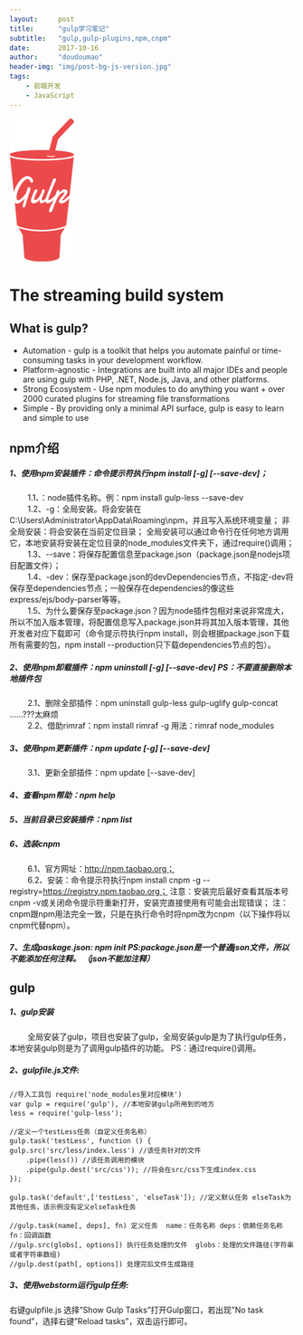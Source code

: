 ```yaml
---
layout:     post
title:      "gulp学习笔记"
subtitle:   "gulp,gulp-plugins,npm,cnpm"
date:       2017-10-16
author:     "doudoumao"
header-img: "img/post-bg-js-version.jpg"
tags:
    - 前端开发
    - JavaScript
---
```

![java-javascript](/img/in-post/post-gulp/gulp-logo-mini.png)
# The streaming build system
## What is gulp?
- Automation - gulp is a toolkit that helps you automate painful or time-consuming tasks in your development workflow.
- Platform-agnostic - Integrations are built into all major IDEs and people are using gulp with PHP, .NET, Node.js, Java, and other platforms.
- Strong Ecosystem - Use npm modules to do anything you want + over 2000 curated plugins for streaming file transformations
- Simple - By providing only a minimal API surface, gulp is easy to learn and simple to use

## npm介绍
##### 1、使用npm安装插件：命令提示符执行npm install <name> [-g] [--save-dev]；<br>
&emsp;&emsp; 1.1、<name>：node插件名称。例：npm install gulp-less --save-dev	<br>
&emsp;&emsp; 1.2、-g：全局安装。将会安装在C:\Users\Administrator\AppData\Roaming\npm，并且写入系统环境变量；  非全局安装：将会安装在当前定位目录；  全局安装可以通过命令行在任何地方调用它，本地安装将安装在定位目录的node_modules文件夹下，通过require()调用；<br>
&emsp;&emsp; 1.3、--save：将保存配置信息至package.json（package.json是nodejs项目配置文件）；<br>
&emsp;&emsp; 1.4、-dev：保存至package.json的devDependencies节点，不指定-dev将保存至dependencies节点；一般保存在dependencies的像这些express/ejs/body-parser等等。<br>
&emsp;&emsp; 1.5、为什么要保存至package.json？因为node插件包相对来说非常庞大，所以不加入版本管理，将配置信息写入package.json并将其加入版本管理，其他开发者对应下载即可（命令提示符执行npm install，则会根据package.json下载所有需要的包，npm install --production只下载dependencies节点的包）。<br>
##### 2、使用npm卸载插件：npm uninstall <name> [-g] [--save-dev]  PS：不要直接删除本地插件包<br>
&emsp;&emsp; 2.1、删除全部插件：npm uninstall gulp-less gulp-uglify gulp-concat ……???太麻烦<br>
&emsp;&emsp; 2.2、借助rimraf：npm install rimraf -g 用法：rimraf node_modules<br>
##### 3、使用npm更新插件：npm update <name> [-g] [--save-dev]<br>
&emsp;&emsp; 3.1、更新全部插件：npm update [--save-dev]
##### 4、查看npm帮助：npm help
##### 5、当前目录已安装插件：npm list
##### 6、选装cnpm<br>
&emsp;&emsp; 6.1、官方网址：http://npm.taobao.org；<br>
&emsp;&emsp; 6.2、安装：命令提示符执行npm install cnpm -g --registry=https://registry.npm.taobao.org；  注意：安装完后最好查看其版本号cnpm -v或关闭命令提示符重新打开，安装完直接使用有可能会出现错误；
注：cnpm跟npm用法完全一致，只是在执行命令时将npm改为cnpm（以下操作将以cnpm代替npm）。
##### 7、生成paskage.json: npm init PS:package.json是一个普通json文件，所以不能添加任何注释。	*（json不能加注释）*

## gulp
##### 1、gulp安装
&emsp;&emsp; 全局安装了gulp，项目也安装了gulp，全局安装gulp是为了执行gulp任务，本地安装gulp则是为了调用gulp插件的功能。 PS：通过require()调用。
##### 2、gulpfile.js文件:
	//导入工具包 require('node_modules里对应模块')
	var gulp = require('gulp'), //本地安装gulp所用到的地方
    less = require('gulp-less');
 
	//定义一个testLess任务（自定义任务名称）
	gulp.task('testLess', function () {
    gulp.src('src/less/index.less') //该任务针对的文件
        .pipe(less()) //该任务调用的模块
        .pipe(gulp.dest('src/css')); //将会在src/css下生成index.css
	});
 
	gulp.task('default',['testLess', 'elseTask']); //定义默认任务 elseTask为其他任务，该示例没有定义elseTask任务
 
	//gulp.task(name[, deps], fn) 定义任务  name：任务名称 deps：依赖任务名称 fn：回调函数
	//gulp.src(globs[, options]) 执行任务处理的文件  globs：处理的文件路径(字符串或者字符串数组) 
	//gulp.dest(path[, options]) 处理完后文件生成路径

##### 3、使用webstorm运行gulp任务:<br>
右键gulpfile.js 选择”Show Gulp Tasks”打开Gulp窗口，若出现”No task found”，选择右键”Reload tasks”，双击运行即可。